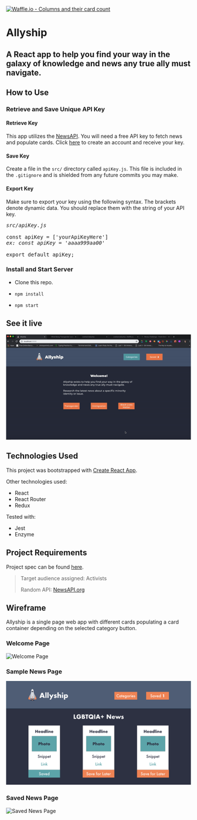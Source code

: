 [![Waffle.io - Columns and their card count](https://badge.waffle.io/colehart/allyship.svg?columns=all)](https://waffle.io/colehart/allyship)

# Allyship

## A React app to help you find your way in the galaxy of knowledge and news any true ally must navigate.

## How to Use

### Retrieve and Save Unique API Key
#### Retrieve Key
This app utilizes the [NewsAPI](https://newsapi.org/). You will need a free API key to fetch news and populate cards. Click [here](https://newsapi.org/) to create an account and receive your key.

#### Save Key
Create a file in the `src/` directory called `apiKey.js`. This file is included in the `.gitignore` and is shielded from any future commits you may make.

#### Export Key
Make sure to export your key using the following syntax. The brackets denote dynamic data. You should replace them with the string of your API key.
<pre>
<i>src/apiKey.js</i>

const apiKey = ['yourApiKeyHere']
<i>ex: const apiKey = 'aaaa999aa00'</i>

export default apiKey;
</pre>

### Install and Start Server
* Clone this repo.

* `npm install`

* `npm start`

## See it live
![A screen recording of the app](https://github.com/colehart/allyship/blob/master/src/assets/images/screenRecording.gif "App Screen Recording")

## Technologies Used
This project was bootstrapped with [Create React App](https://github.com/facebook/create-react-app).

Other technologies used:
- React
- React Router
- Redux

Tested with:
- Jest
- Enzyme

## Project Requirements
Project spec can be found [here](http://frontend.turing.io/projects/binary-challenge.html).

> Target audience assigned: Activists
>
> Random API: [NewsAPI.org](https://newsapi.org/)

## Wireframe
Allyship is a single page web app with different cards populating a card container depending on the selected category button.

### Welcome Page
![Welcome Page](https://github.com/colehart/allyship/blob/master/src/assets/images/desktop%E2%80%93%201.png "Welcome Page Wireframe")

### Sample News Page
![Sample News Page](https://github.com/colehart/allyship/blob/master/src/assets/images/desktop-2.png "Sample News Page Wireframe")

### Saved News Page
![Saved News Page](https://github.com/colehart/allyship/blob/master/src/assets/images/desktop%E2%80%93%203.png "Saved News Wireframe")